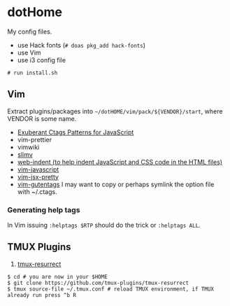 # dotHome

My config files.

* use Hack fonts (`# doas pkg_add hack-fonts`)
* use Vim
* use i3 config file

```console
# run install.sh
```

## Vim

Extract plugins/packages into `~/dotHOME/vim/pack/${VENDOR}/start`,
where VENDOR is some name.

- [Exuberant Ctags Patterns for JavaScript](https://github.com/romainl/ctags-patterns-for-javascript)
- vim-prettier
- vimwiki
- [slimv](https://github.com/kovisoft/slimv)
- [web-indent (to help indent JavaScript and CSS code in the HTML files)](https://www.vim.org/scripts/script.php?script_id=3081)
- [vim-javascript](https://github.com/pangloss/vim-javascript)
- [vim-jsx-pretty](https://github.com/MaxMEllon/vim-jsx-pretty)
- [vim-gutentags](https://github.com/ludovicchabant/vim-gutentags) I may want to copy or perhaps symlink the option file with ~/.ctags.

### Generating help tags

In Vim issuing `:helptags $RTP` should do the trick or `:helptags ALL`.

## TMUX Plugins

1. [tmux-resurrect](https://github.com/tmux-plugins/tmux-resurrect)

```console
$ cd # you are now in your $HOME
$ git clone https://github.com/tmux-plugins/tmux-resurrect
$ tmux source-file ~/.tmux.conf # reload TMUX environment, if TMUX already run press ^b R
```
